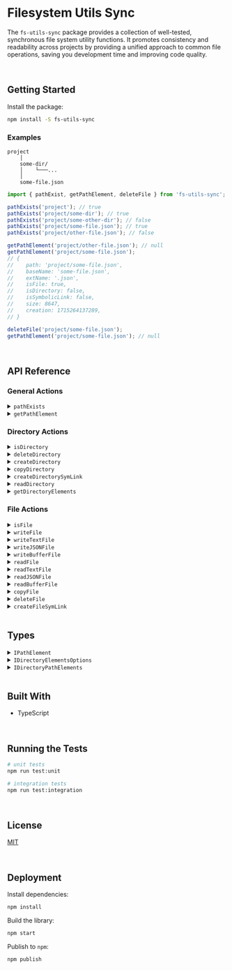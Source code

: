 # Filesystem Utils Sync

The `fs-utils-sync` package provides a collection of well-tested, synchronous file system utility functions. It promotes consistency and readability across projects by providing a unified approach to common file operations, saving you development time and improving code quality.



</br>

## Getting Started

Install the package:
```bash
npm install -S fs-utils-sync
```

### Examples
```
project
    │
    some-dir/
    │    └───...
    │
    some-file.json
```
```typescript
import { pathExist, getPathElement, deleteFile } from 'fs-utils-sync';

pathExists('project'); // true
pathExists('project/some-dir'); // true
pathExists('project/some-other-dir'); // false
pathExists('project/some-file.json'); // true
pathExists('project/other-file.json'); // false

getPathElement('project/other-file.json'); // null
getPathElement('project/some-file.json');
// {
//    path: 'project/some-file.json',
//    baseName: 'some-file.json',
//    extName: '.json',
//    isFile: true,
//    isDirectory: false,
//    isSymbolicLink: false,
//    size: 8647,
//    creation: 1715264137289,
// }

deleteFile('project/some-file.json');
getPathElement('project/some-file.json'); // null
```





<br/>

## API Reference

### General Actions

<details>
  <summary><code>pathExists</code></summary>
  
  Checks if a path exists (file or directory).
  ```typescript
  import { pathExists } from 'fs-utils-sync';

  pathExists('some-existent-dir'); // true
  pathExists('some-non-existent-file.json'); // false
  ```
</details>

<details>
  <summary><code>getPathElement</code></summary>
  
  Reads the content of a given path and returns the stats. If the path doesn't exist, it returns `null`
  ```typescript
  import { getPathElement } from 'fs-utils-sync';

  getPathElement('project/some-file.json');
  // {
  //    path: 'project/some-file.json',
  //    baseName: 'some-file.json',
  //    extName: '.json',
  //    isFile: true,
  //    isDirectory: false,
  //    isSymbolicLink: false,
  //    size: 8647,
  //    creation: 1715264137289,
  // }
  ```
</details>

### Directory Actions

<details>
  <summary><code>isDirectory</code></summary>
  
  Verifies if a given path exists and is a directory.
  ```typescript
  import { isDirectory } from 'fs-utils-sync';

  isDirectory('some-existent-dir'); // true
  isDirectory('some-non-existent-dir'); // false
  isDirectory('some-existent-file.json'); // false
  ```
</details>

<details>
  <summary><code>deleteDirectory</code></summary>
  
  Deletes the directory located in the given path.
  ```typescript
  import { isDirectory, deleteDirectory } from 'fs-utils-sync';

  isDirectory('some-existent-dir'); // true
  deleteDirectory('some-non-existent-dir');
  isDirectory('some-existent-dir'); // false
  ```
</details>

<details>
  <summary><code>createDirectory</code></summary>
  
  Creates a directory at a given path.
  ```typescript
  import { isDirectory, createDirectory } from 'fs-utils-sync';

  isDirectory('some-dir'); // false
  createDirectory('some-dir');
  isDirectory('some-dir'); // true
  ```
</details>

<details>
  <summary><code>copyDirectory</code></summary>
  
  It copies a directory (and sub directories) from `srcPath` to `destPath`. Keep in mind the `destPath` is completely overridden.
  ```typescript
  import { isDirectory, copyDirectory } from 'fs-utils-sync';

  isDirectory('some-dir'); // true
  isDirectory('my-copy'); // false
  copyDirectory('some-dir', 'my-copy');
  isDirectory('my-copy'); // true
  ```
</details>

<details>
  <summary><code>createDirectorySymLink</code></summary>
  
  Creates a symlink for the `target` directory at `path`.
  ```typescript
  import { createDirectorySymLink } from 'fs-utils-sync';

  createDirectorySymLink('some-dir', 'some-dir-symlink');
  ```
</details>

<details>
  <summary><code>readDirectory</code></summary>
  
  Reads the contents of a directory based on the provided options and returns them.
  ```typescript
  import { readDirectory } from 'fs-utils-sync';

  readDirectory('some-dir', true);
  // [
  //   'some-dir/file-01.txt',
  //   'some-dir/file-02.json',
  //   'some-dir/inner',
  //   'some-dir/inner/inner-01.txt'
  // ]
  ```
</details>

<details>
  <summary><code>getDirectoryElements</code></summary>
  
  Retrieves all the path elements in the given directory based on the provided options. 
  IMPORTANT: if the `includeExts` option is provided, make sure to lowercase all extensions (e.g `'.json'`).
  ```typescript
  import { getDirectoryElements } from 'fs-utils-sync';

  getDirectoryElements('fs-test-dir');
  // {
  //   directories: [
  //     {
  //       path: 'fs-test-dir/another-dir',
  //       baseName: 'another-dir',
  //       extName: '',
  //       isFile: false,
  //       isDirectory: true,
  //       isSymbolicLink: false,
  //       size: 4096,
  //       creation: 1733515026497
  //     },
  //     {
  //       path: 'fs-test-dir/some-dir',
  //       baseName: 'some-dir',
  //       extName: '',
  //       isFile: false,
  //       isDirectory: true,
  //       isSymbolicLink: false,
  //       size: 4096,
  //       creation: 1733515026497
  //     }
  //   ],
  //   files: [
  //     {
  //       path: 'fs-test-dir/aafile.json',
  //       baseName: 'aafile.json',
  //       extName: '.json',
  //       isFile: true,
  //       isDirectory: false,
  //       isSymbolicLink: false,
  //       size: 18,
  //       creation: 1733515026497
  //     },
  //     {
  //       path: 'fs-test-dir/afile.txt',
  //       baseName: 'afile.txt',
  //       extName: '.txt',
  //       isFile: true,
  //       isDirectory: false,
  //       isSymbolicLink: false,
  //       size: 12,
  //       creation: 1733515026497
  //     }
  //   ],
  //   symbolicLinks: [
  //     {
  //       path: 'fs-test-dir/aafile-sl.json',
  //       baseName: 'aafile-sl.json',
  //       extName: '.json',
  //       isFile: false,
  //       isDirectory: false,
  //       isSymbolicLink: true,
  //       size: 23,
  //       creation: 1733515026497
  //     },
  //     {
  //       path: 'fs-test-dir/some-dir-sl',
  //       baseName: 'some-dir-sl',
  //       extName: '',
  //       isFile: false,
  //       isDirectory: false,
  //       isSymbolicLink: true,
  //       size: 20,
  //       creation: 1733515026497
  //     }
  //   ]
  // }
  ```
</details>


### File Actions

<details>
  <summary><code>isFile</code></summary>
  
  Verifies if a given path exists and is a file.
  ```typescript
  import { isFile } from 'fs-utils-sync';

  isFile('existent-file.json'); // true
  isFile('non-existent-file.json'); // false
  ```
</details>

<details>
  <summary><code>writeFile</code></summary>
  
  Creates the base directory for a file in case it doesn't exist and then it writes the file.
  ```typescript
  import { writeFile } from 'fs-utils-sync';

  writeFile('test-file.txt', 'Hello World!', { encoding: 'utf-8' });
  ```
</details>

<details>
  <summary><code>writeTextFile</code></summary>
  
  Writes a text file on a given path.
  ```typescript
  import { writeTextFile } from 'fs-utils-sync';

  writeTextFile('test-file.txt', 'Hello World!');
  ```
</details>

<details>
  <summary><code>writeJSONFile</code></summary>
  
  Writes a JSON file on a given path. If an object is provided, it will be stringified.
  ```typescript
  import { writeJSONFile } from 'fs-utils-sync';

  writeJSONFile('test-file.json', { id: 1, nickname: 'test-user' });
  ```
</details>

<details>
  <summary><code>writeBufferFile</code></summary>
  
  Writes a Buffer file on a given path. If an object is provided, it will be stringified.
  ```typescript
  import { Buffer } from 'node:buffer';
  import { writeBufferFile } from 'fs-utils-sync';

  writeBufferFile('test-file', Buffer.from('Hello World!'));
  ```
</details>

<details>
  <summary><code>readFile</code></summary>
  
  Reads and returns the contents of a file.
  ```typescript
  import { readFile } from 'fs-utils-sync';

  readFile('test-file.txt', { encoding: 'utf-8' }); // 'Hello World!'
  ```
</details>

<details>
  <summary><code>readTextFile</code></summary>
  
  Reads a text file and returns its contents.
  ```typescript
  import { readTextFile } from 'fs-utils-sync';

  readTextFile('test-file.txt'); // 'Hello World!'
  ```
</details>

<details>
  <summary><code>readJSONFile</code></summary>
  
  Reads a text file, parses and returns its contents.
  ```typescript
  import { readJSONFile } from 'fs-utils-sync';

  readJSONFile('test-file.json'); // { id: 1, nickname: 'test-user' }
  ```
</details>

<details>
  <summary><code>readBufferFile</code></summary>
  
  Reads a Buffer file and returns its contents.
  ```typescript
  import { readBufferFile } from 'fs-utils-sync';

  readBufferFile('test-file'); // <Buffer 48 65 6c 6c 6f 20 57 6f 72 6c 64 21>
  ```
</details>

<details>
  <summary><code>copyFile</code></summary>
  
  Copies a file from `srcPath` to `destPath`, replacing the destination if it exists.
  ```typescript
  import { isFile, copyFile } from 'fs-utils-sync';

  isFile('file-a.json'); // true
  isFile('file-b.json'); // false
  copyFile('file-a.json', 'file-b.json');
  isFile('file-b.json'); // true
  ```
</details>

<details>
  <summary><code>deleteFile</code></summary>
  
  Deletes the file located at the provided `path`.
  ```typescript
  import { isFile, deleteFile } from 'fs-utils-sync';

  isFile('file-a.json'); // true
  deleteFile('file-a.json');
  isFile('file-a.json'); // false
  ```
</details>

<details>
  <summary><code>createFileSymLink</code></summary>
  
  Creates a symlink for a given file.
  ```typescript
  import { createFileSymLink } from 'fs-utils-sync';

  createFileSymLink('test-file.txt', 'test-file-symlink.txt');
  ```
</details>





<br/>

## Types

<details>
  <summary><code>IPathElement</code></summary>
  
  The most relevant information regarding a path element, extracted by making use of the `lstat` function.
  ```typescript
  interface IPathElement {
    // the relative path of the el
    path: string;

    // the base name of the el
    baseName: string;

    // the ext of the el (e.g '.json'). If the el has no ext, it will be an empty string ('')
    extName: string;

    // true if the el is a file
    isFile: boolean;

    // true if the el is a directory
    isDirectory: boolean;

    // true if the el is a symbolic link
    isSymbolicLink: boolean; // when this property is true, isFile & isDirectory are false

    // the size in bytes of the el
    size: number;

    // the date in which the el was created (in milliseconds)
    creation: number;
  }
  ```
</details>

<details>
  <summary><code>IDirectoryElementsOptions</code></summary>
  
  When querying the path elements from within a directory, a series of filters and sorting options can be provided.
  ```typescript
  import { ISortDirection } from 'web-utils-kit';

  type IDirectoryElementsKeySort = 'baseName' | 'size' | 'creation';

  type IDirectoryElementsOptions = {
    // the key that will be used to sort the elements. Defaults to 'baseName'
    sortByKey: IDirectoryElementsKeySort;

    // the sort order that will be applied to the elements. Defaults to 'asc'
    sortOrder: ISortDirection;

    // the list of file extensions that will be included. Defaults to [] (includes all exts)
    includeExts: string[];
  };
  ```
</details>

<details>
  <summary><code>IDirectoryPathElements</code></summary>
  
  The output emitted when retrieving all the path elements within a directory.
  ```typescript
  type IDirectoryPathElements = {
    directories: IPathElement[];
    files: IPathElement[];
    symbolicLinks: IPathElement[];
  };
  ```
</details>





<br/>

## Built With

- TypeScript




<br/>

## Running the Tests

```bash
# unit tests
npm run test:unit

# integration tests
npm run test:integration
```





<br/>

## License

[MIT](https://choosealicense.com/licenses/mit/)





<br/>

## Deployment

Install dependencies:
```bash
npm install
```


Build the library:
```bash
npm start
```


Publish to `npm`:
```bash
npm publish
```
